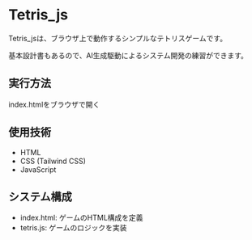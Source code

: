 # Tetris_js

Tetris_jsは、ブラウザ上で動作するシンプルなテトリスゲームです。

基本設計書もあるので、AI生成駆動によるシステム開発の練習ができます。

## 実行方法
index.htmlをブラウザで開く

## 使用技術
- HTML
- CSS (Tailwind CSS)
- JavaScript

## システム構成
- index.html: ゲームのHTML構成を定義
- tetris.js: ゲームのロジックを実装

